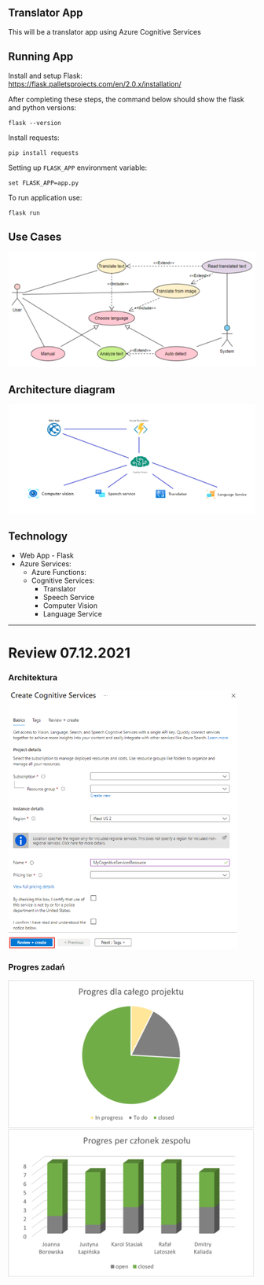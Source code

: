 ## Translator App

This will be a translator app using Azure Cognitive Services

## Running App

Install and setup Flask:
https://flask.palletsprojects.com/en/2.0.x/installation/

After completing these steps, the command below should show the flask and python versions:

```
flask --version
```

Install requests:

```
pip install requests
```

Setting up `FLASK_APP` environment variable:

```
set FLASK_APP=app.py
```

To run application use:

```
flask run
```

## Use Cases
![alt text](https://github.com/borowskj/PUCH/blob/master/images/use_cases.png?raw=true)


## Architecture diagram
![alt text](https://github.com/borowskj/PUCH/blob/master/images/architecture.png?raw=true)

## Technology
- Web App - Flask
- Azure Services:
  - Azure Functions:
  - Cognitive Services:
    - Translator
    - Speech Service
    - Computer Vision
    - Language Service
---
# Review 07.12.2021

### Architektura
 <kbd><img src="https://github.com/borowskj/PUCH/blob/master/images/create_cognitive_service.png?raw=true" width="466" height="527"></kbd>

### Progres zadań
<kbd><img src="https://github.com/borowskj/PUCH/blob/master/images/review2_progress_project.png?raw=true" width="500" height="300"></kbd>
<kbd><img src="https://github.com/borowskj/PUCH/blob/master/images/review2_progress_team_member.png?raw=true" width="500" height="300"></kbd>
